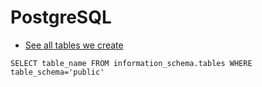 # PostgreSQL

* [See all tables we create](https://stackoverflow.com/questions/2276644/list-all-tables-in-postgresql-information-schema)

```
SELECT table_name FROM information_schema.tables WHERE table_schema='public'
```
